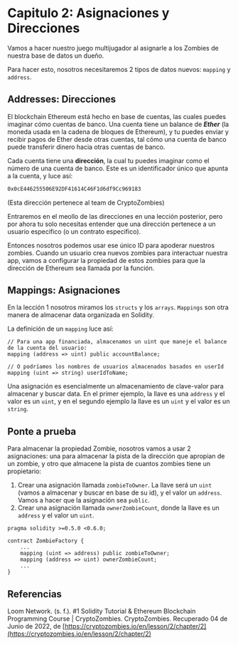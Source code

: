 # Capitulo 2: Asignaciones y Direcciones

Vamos a hacer nuestro juego multijugador al asignarle a los Zombies de nuestra base de datos un dueño.

Para hacer esto, nosotros necesitaremos 2 tipos de datos nuevos: `mapping` y `address`.

## Addresses: Direcciones

El blockchain Ethereum está hecho en base de cuentas, las cuales puedes imaginar cómo cuentas de banco. Una cuenta tiene un balance de ***Ether*** (la moneda usada en la cadena de bloques de Ethereum), y tu puedes enviar y recibir pagos de Ether desde otras cuentas, tal cómo una cuenta de banco puede transferir dinero hacia otras cuentas de banco.

Cada cuenta tiene una **dirección**, la cual tu puedes imaginar como el número de una cuenta de banco. Este es un identificador único que apunta a la cuenta, y luce así:

```txt
0x0cE446255506E92DF41614C46F1d6df9Cc969183
```

(Esta dirección pertenece al team de CryptoZombies)

Entraremos en el meollo de las direcciones en una lección posterior, pero por ahora tu solo necesitas entender que una dirección pertenece a un usuario especifico (o un contrato especifico).

Entonces nosotros podemos usar ese único ID para apoderar nuestros zombies. Cuando un usuario crea nuevos zombies para interactuar nuestra app, vamos a configurar la propiedad de estos zombies para que la dirección de Ethereum sea llamada por la función.

## Mappings: Asignaciones

En la lección 1 nosotros miramos los `structs` y los `arrays`. `Mappings` son otra manera de almacenar data organizada en Solidity.

La definición de un `mapping` luce así:

```sol
// Para una app financiada, almacenamos un uint que maneje el balance de la cuenta del usuario:
mapping (address => uint) public accountBalance;

// O podríamos los nombres de usuarios almacenados basados en userId
mapping (uint => string) userIdToName;
```

Una asignación es esencialmente un almacenamiento de clave-valor para almacenar y buscar data. En el primer ejemplo, la llave es una `address` y el valor es un `uint`, y en el segundo ejemplo la llave es un `uint` y el valor es un `string`.

## Ponte a prueba

Para almacenar la propiedad Zombie, nosotros vamos a usar 2 asignaciones: una para almacenar la pista de la dirección que apropian de un zombie, y otro que almacene la pista de cuantos zombies tiene un propietario:

1. Crear una asignación llamada `zombieToOwner`. La llave será un `uint` (vamos a almacenar y buscar en base de su id), y el valor un `address`. Vamos a hacer que la asignación sea `public`.
2. Crear una asignación llamada `ownerZombieCount`, donde la llave es un `address` y el valor un `uint`.

```sol
pragma solidity >=0.5.0 <0.6.0;

contract ZombieFactory {
    ...
    mapping (uint => address) public zombieToOwner;
    mapping (address => uint) ownerZombieCount;
    ...
}
```

## Referencias

Loom Network. (s. f.). #1 Solidity Tutorial & Ethereum Blockchain Programming Course | CryptoZombies. CryptoZombies. Recuperado 04 de Junio de 2022, de [https://cryptozombies.io/en/lesson/2/chapter/2](https://cryptozombies.io/en/lesson/2/chapter/2)
